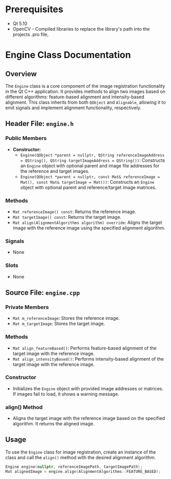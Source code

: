 # Prerequisites

- Qt 5.10
- OpenCV - Compiled libraries to replace the library's path into the projects .pro file,

# Engine Class Documentation

## Overview

The `Engine` class is a core component of the image registration functionality in the Qt C++ application. It provides methods to align two images based on different algorithms: feature-based alignment and intensity-based alignment. This class inherits from both `QObject` and `Alignable`, allowing it to emit signals and implement alignment functionality, respectively.

## Header File: `engine.h`

### Public Members

- **Constructor:**
  - `Engine(QObject *parent = nullptr, QString referenceImageAddress = QString(), QString targetImageAddress = QString())`: Constructs an `Engine` object with optional parent and image file addresses for the reference and target images.
  - `Engine(QObject *parent = nullptr, const Mat& referenceImage = Mat(), const Mat& targetImage = Mat())`: Constructs an `Engine` object with optional parent and reference/target image matrices.

### Methods

- `Mat referenceImage() const`: Returns the reference image.
- `Mat targetImage() const`: Returns the target image.
- `Mat align(AlignmentAlgorithms algorithm) override`: Aligns the target image with the reference image using the specified alignment algorithm.

### Signals

- None

### Slots

- None

## Source File: `engine.cpp`

### Private Members

- `Mat m_referenceImage`: Stores the reference image.
- `Mat m_targetImage`: Stores the target image.

### Methods

- `Mat align_featureBased()`: Performs feature-based alignment of the target image with the reference image.
- `Mat align_intensityBased()`: Performs intensity-based alignment of the target image with the reference image.

### Constructor

- Initializes the `Engine` object with provided image addresses or matrices. If images fail to load, it shows a warning message.

### align() Method

- Aligns the target image with the reference image based on the specified algorithm. It returns the aligned image.

## Usage

To use the `Engine` class for image registration, create an instance of the class and call the `align()` method with the desired alignment algorithm.

```cpp
Engine engine(nullptr, referenceImagePath, targetImagePath);
Mat alignedImage = engine.align(AlignmentAlgorithms::FEATURE_BASED);
```
